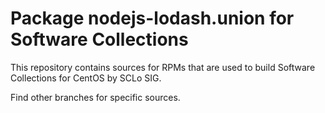 # Package nodejs-lodash.union for Software Collections

This repository contains sources for RPMs that are used
to build Software Collections for CentOS by SCLo SIG.

Find other branches for specific sources.
